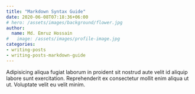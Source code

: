 ```yaml
---
title: "Markdown Syntax Guide"
date: 2020-06-08T07:18:36+06:00
# hero: /assets/images/background/flower.jpg
author:
  name: Md. Emruz Hossain
#   image: /assets/images/profile-image.jpg
categories:
- writing-posts
- writing-posts-markdown-guide
---
```


Adipisicing aliqua fugiat laborum in proident sit nostrud aute velit id aliquip labore sunt exercitation. Reprehenderit ex consectetur mollit enim aliqua ut ut. Voluptate velit eu velit minim.
